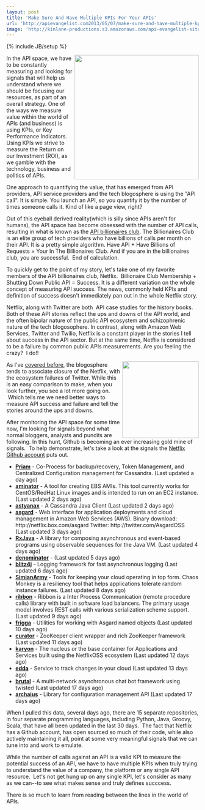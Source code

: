 ```yaml
---
layout: post
title: 'Make Sure And Have Multiple KPIs For Your APIs'
url: 'http://apievangelist.com2013/05/07/make-sure-and-have-multiple-kpis-for-your-apis/'
image: 'http://kinlane-productions.s3.amazonaws.com/api-evangelist-site/blog/api-billionaires-club.png'
---
```

{% include JB/setup %}
<p>
     <a href="http://blog.programmableweb.com/2011/05/25/who-belongs-to-the-api-billionaires-club/"><img src="https://s3.amazonaws.com/kinlane-productions/api-evangelist/programmableweb/api-billionaires-club.png"  width="325" align="right" /></a>
</p>
<p>
     In the API space, we have to be constantly measuring and looking for signals that will help us understand where we should be focusing our resources, as part of an overall strategy. One of the ways we measure value within the world of APIs (and business) is using KPIs, or Key Performance Indicators. Using KPIs we strive to measure the Return on our Investment (ROI), as we gamble with the technology, business and politics of APIs.
</p>
<p>
     One approach to quantifying the value, that has emerged from API providers, API service providers and the tech blogosphere is using the "API call". It is simple. You launch an API, so you quantify it by the number of times someone calls it. Kind of like a page view, right?
</p>
<p>
     Out of this eyeball derived reality(which is silly since APIs aren't for humans), the API space has become obsessed with the number of API calls, resulting in what is known as the <a href="http://blog.programmableweb.com/2011/05/25/who-belongs-to-the-api-billionaires-club/">API billionaires club</a>. The Billionaires Club is an elite group of tech providers who have billions of calls per month on their API. It is a pretty simple algorithm. Have API + Have Billions of Requests = Your In The Billionaires Club. And if you are in the billionaires club, you are successful.  End of calculation.
</p>
<p>
     To quickly get to the point of my story, let's take one of my favorite members of the API billionaires club, Netflix.  Billionaire Club Membership + Shutting Down Public API = Success. It is a different variation on the whole concept of measuring API success. The news, commonly held KPIs and definition of success doesn't immediately pan out in the whole Netflix story.
</p>
<p>
     Netflix, along with Twitter are both  API case studies for the history books. Both of these API stories reflect the ups and downs of the API world, and the often bipolar nature of the public API ecosystem and schizophrenic nature of the tech blogosophere. In contrast, along with Amazon Web Services, Twitter and Twilio, Netflix is a constant player in the stories I tell about success in the API sector. But at the same time, Netflix is considered to be a failure by common public APIs measurements. Are you feeling the crazy?  I do!!
</p>
<p>
     <img src="https://s3.amazonaws.com/kinlane-productions/api-evangelist/netflix/netflix-square.png"  width="200" align="right" />
</p>
<p>
     As I've <a href="http://apievangelist.com/2013/03/12/netflix-api-is-much-more-than-a-public-api/">covered before</a>, the blogosphere tends to associate closure of the Netflix, with the ecosystem failures of Twitter. While this is an easy comparison to make, when you look further, you see a lot more going on.  Which tells me we need better ways to measure API success and failure and tell the stories around the ups and downs.
</p>
<p>
     After monitoring the API space for some time now, I'm looking for signals beyond what normal bloggers, analysts and pundits are following. In this hunt, Github is becoming an ever increasing gold mine of signals.  To help demonstrate, let's take a look at the signals the <a href="https://github.com/netflix">Netflix Github account</a> puts out.
</p>
<ul >
     <li>
          <strong><a href="https://github.com/Netflix/Priam">Priam</a></strong> - Co-Process for backup/recovery, Token Management, and Centralized Configuration management for Cassandra. (Last updated a day ago)
     </li>
     <li>
          <strong><a href="https://github.com/Netflix/aminator">aminator</a></strong> - A tool for creating EBS AMIs. This tool currently works for CentOS/RedHat Linux images and is intended to run on an EC2 instance. (Last updated 2 days ago)
     </li>
     <li>
          <strong><a href="https://github.com/Netflix/astyanax">astyanax</a></strong> - A Cassandra Java Client (Last updated 2 days ago)
     </li>
     <li>
          <strong><a href="https://github.com/Netflix/asgard">asgard</a></strong> - Web interface for application deployments and cloud management in Amazon Web Services (AWS). Binary download: http://netflix.box.com/asgard Twitter: http://twitter.com/AsgardOSS (Last updated 3 days ago)
     </li>
     <li>
          <strong><a href="https://github.com/Netflix/RxJava">RxJava</a></strong> - A library for composing asynchronous and event-based programs using observable sequences for the Java VM. (Last updated 4 days ago)
     </li>
     <li>
          <strong><a href="https://github.com/Netflix/denominator">denominator</a></strong> - (Last updated 5 days ago)
     </li>
     <li>
          <strong><a href="https://github.com/Netflix/blitz4j">blitz4j</a></strong> - Logging framework for fast asynchronous logging (Last updated 6 days ago)
     </li>
     <li>
          <strong><a href="https://github.com/Netflix/SimianArmy">SimianArmy</a></strong> - Tools for keeping your cloud operating in top form. Chaos Monkey is a resiliency tool that helps applications tolerate random instance failures. (Last updated 8 days ago)
     </li>
     <li>
          <strong><a href="https://github.com/Netflix/ribbon">ribbon</a></strong> - Ribbon is a Inter Process Communication (remote procedure calls) library with built in software load balancers. The primary usage model involves REST calls with various serialization scheme support. (Last updated 9 days ago)
     </li>
     <li>
          <strong><a href="https://github.com/Netflix/frigga">frigga</a></strong> - Utilities for working with Asgard named objects (Last updated 10 days ago)
     </li>
     <li>
          <strong><a href="https://github.com/Netflix/curator">curator</a></strong> - ZooKeeper client wrapper and rich ZooKeeper framework (Last updated 11 days ago)
     </li>
     <li>
          <strong><a href="https://github.com/Netflix/karyon">karyon</a></strong> - The nucleus or the base container for Applications and Services built using the NetflixOSS ecosystem (Last updated 12 days ago)
     </li>
     <li>
          <strong><a href="https://github.com/Netflix/edda">edda</a></strong> - Service to track changes in your cloud (Last updated 13 days ago)
     </li>
     <li>
          <strong><a href="https://github.com/Netflix/brutal">brutal</a></strong> - A multi-network asynchronous chat bot framework using twisted (Last updated 17 days ago)
     </li>
     <li>
          <strong><a href="https://github.com/Netflix/archaius">archaius</a></strong> - Library for configuration management API (Last updated 17 days ago)
     </li>
</ul>
<p>
     When I pulled this data, several days ago, there are 15 separate repositories, in four separate programming languages, including Python, Java, Groovy, Scala, that have all been updated in the last 30 days.  The fact that Netflix has a Github account, has open sourced so much of their code, while also actively maintaining it all, point at some very meaningful signals that we can tune into and work to emulate.
</p>
<p>
     While the number of calls against an API is a valid KPI to measure the potential success of an API, we have to have multiple KPIs when truly trying to understand the value of a company, the platform or any single API resource.  Let's not get hung up on any single KPI, let's consider as many as we can--to see what makes sense and truly defines succcess.
</p>
<p>
     There is so much to learn from reading between the lines in the world of APIs.
</p>
<ul ></ul>
